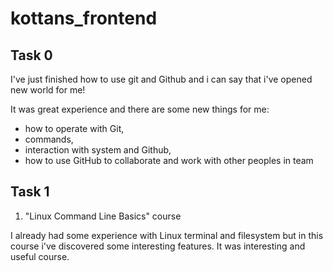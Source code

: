 # kottans_frontend

## Task 0
I've just finished how to use git and Github and i can say that i've opened new world for me!

It was great experience and there are some new things for me:
* how to operate with Git, 
* commands, 
* interaction with system and Github,
* how to use GitHub to collaborate and work with other peoples in team 

## Task 1

1. "Linux Command Line Basics" course

I already had some experience with Linux terminal and filesystem but in this course i've discovered some interesting features. It was interesting and useful course.
